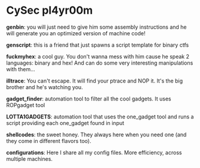 # CySec pl4yr00m
**genbin**: you will just need to give him some assembly instructions and he will generate you an optimized version of machine code!

**genscript**: this is a friend that just spawns a script template for binary ctfs

**fuckmyhex**: a cool guy. You don't wanna mess with him cause he speak 2 languages: binary and hex! And can do some very interesting manipulations with them...

**illtrace**: You can't escape. It will find your ptrace and NOP it. It's the big brother and he's watching you.

**gadget_finder**: automation tool to filter all the cool gadgets. It uses ROPgadget tool

**LOTTA1GADGETS**: automation tool that uses the one\_gadget tool and runs a script providing each one\_gadget found in input

**shellcodes**: the sweet honey. They always here when you need one (and they come in different flavors too).

**configurations**: Here I share all my config files. More efficiency, across multiple machines.
